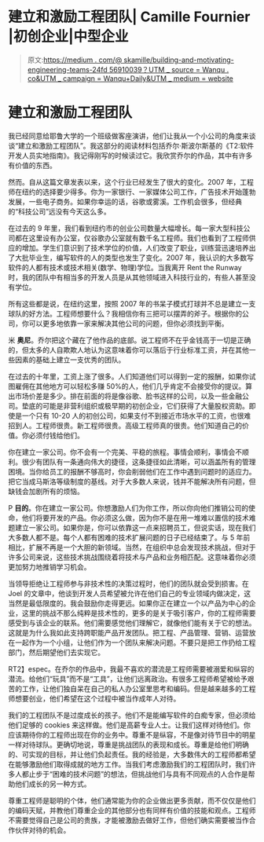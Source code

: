 # 建立和激励工程团队| Camille Fournier |初创企业|中型企业

> 原文:[https://medium . com/@ skamille/building-and-motivating-engineering-teams-24fd 56910039？UTM _ source = Wanqu . co&UTM _ campaign = Wanqu+Daily&UTM _ medium = website](https://medium.com/@skamille/building-and-motivating-engineering-teams-24fd56910039?utm_source=wanqu.co&utm_campaign=Wanqu+Daily&utm_medium=website)

# 建立和激励工程团队

我已经同意给耶鲁大学的一个班级做客座演讲，他们让我从一个小公司的角度来谈谈“建立和激励工程团队”。我这部分的阅读材料包括乔尔·斯波尔斯基的《T2:软件开发人员实地指南》。我记得刚写的时候读过它。我欣赏乔尔的作品，其中有许多有价值的东西。

然而。自从这篇文章发表以来，这个行业已经发生了很大的变化。2007 年，工程师在纽约的选择要少得多。你为一家银行、一家媒体公司工作，广告技术开始蓬勃发展，一些电子商务。如果你幸运的话，谷歌或雾溪。工作机会很多，但经典的“科技公司”远没有今天这么多。

在过去的 9 年里，我们看到纽约市的创业公司数量大幅增长。每一家大型科技公司都在这里设有办公室，仅谷歌办公室就有数千名工程师。我们也看到了工程师供应的增加。学生们意识到了技术学位的价值，人们改变了职业，训练营迅速培养出了大批毕业生，编写软件的人的类型也发生了变化。2007 年，我认识的大多数写软件的人都有技术或技术相关(数学、物理)学位。当我离开 Rent the Runway 时，我的团队中有相当多的开发人员是从其他领域进入科技行业的，有些人甚至没有学位。

所有这些都是说，在纽约这里，按照 2007 年的书呆子模式打球并不总是建立一支球队的好方法。工程师想要什么？我相信你有三把可以摆弄的斧子。根据你的公司，你可以更多地依靠一家来解决其他公司的问题，但你必须找到平衡。

米 **奥尼**。乔尔把这个藏在了他作品的底部。说工程师不在乎金钱高于一切是正确的，但太多的人自欺欺人地认为这意味着你可以落后于行业标准工资，并在其他一些因素的基础上建立一支优秀的团队。

在过去的十年里，工资上涨了很多。人们知道他们可以得到一定的报酬，如果你试图雇佣在其他地方可以轻松多赚 50%的人，他们几乎肯定不会接受你的提议。算出市场价差是多少。排在前面的将是像谷歌、脸书这样的公司，以及一些金融公司。垫底的可能是非营利组织或极早期的初创企业，它们获得了大量股权资助。即使是一个只有 10-20 人的初创公司，如果支付不到接近市场水平的工资，也很难招到人。工程师很贵。新工程师很贵。高级工程师真的很贵。他们知道自己的价值。你必须付钱给他们。

你在建立一家公司。你不会有一个完美、平稳的旅程。事情会顺利，事情会不顺利。很少有团队有一条通向伟大的捷径，这条捷径如此清晰，可以涵盖所有的管理困境。当你给员工的报酬不够高时，你会削弱他们在工作中遇到问题时的适应力。把它当成马斯洛等级制度的基线。对于大多数人来说，钱并不能解决所有问题，但缺钱会加剧所有的烦恼。

P **目的**。你在建立一家公司。你想激励人们为你工作，所以你向他们推销公司的使命，他们将要开发的产品。你必须这么做，因为你不是在用一堆难以置信的技术难题建立一家公司。如果你是，你可以依靠这一点来招聘员工，但说实话，现在我们大多数人都不是。每个人都有困难的技术扩展问题的日子已经结束了。与 5 年前相比，扩展不再是一个大胆的新领域。当然，在组织中总会发现技术挑战，但对于许多公司来说，这些技术挑战围绕着将技术与产品和业务相匹配。这意味着你必须更加努力地推销学习机会。

当领导拒绝让工程师参与非技术性的决策过程时，他们的团队就会受到损害。在 Joel 的文章中，他谈到开发人员希望被允许在他们自己的专业领域内做决定，这当然是最低限度的。我会鼓励你走得更远。如果你正在建立一个以产品为中心的企业，这里的挑战不那么纯粹是技术性的，更多的是关于吸引客户，你的工程师需要感受到与该企业的联系。他们需要感觉他们理解它，就像他们能有关于它的想法。这就是为什么我如此支持跨职能产品开发团队。把工程、产品管理、营销、运营放在一起作为一个小组，让他们作为一个团队来解决问题。不要只是把工作扔给工程部门，然后期望他们去实现它。

RT2】espec。在乔尔的作品中，我最不喜欢的潜流是工程师需要被溺爱和纵容的潜流。给他们“玩具”而不是“工具”，让他们远离政治。有很多工程师希望被给予艰苦的工作，让他们独自呆在自己的私人办公室里思考和编码。但是越来越多的工程师想要创业，他们希望在这个过程中被当作成年人对待。

我们的工程团队不是过度成长的孩子。他们不是能编写软件的白痴专家，但必须给他们足够的 cookies 来这样做。他们是高薪专业人士。让我们这样对待他们。你应该期待你的工程师出现在你的业务中。尊重不是纵容，不是像对待节目中的明星一样对待球队。更确切地说，尊重是挑战团队的表现和成长。尊重是给他们明确的、可实现的目标，并让他们负起责任。我的经验是，大多数伟大的工程师都希望在能够激励他们取得成就的地方工作。当我们考虑激励我们的工程团队时，我们许多人都止步于“困难的技术问题”的想法，但挑战他们与具有不同观点的人合作是帮助他们成长的另一种方式。

尊重工程师是聪明的个体，他们通常能为你的企业做出更多贡献，而不仅仅是他们的编码天赋，并教他们尊重企业的其他部分也有同样有价值的技能和观点。工程师不需要觉得自己是公司的贵族，才能被激励去做好工作，但他们确实需要被当作合作伙伴对待的机会。